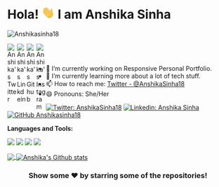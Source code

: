 # Hola! <img src="https://raw.githubusercontent.com/ABSphreak/ABSphreak/master/gifs/Hi.gif" width="30px"> I am Anshika Sinha

<p align="left"> <img src="https://komarev.com/ghpvc/?username=Anshikasinha18&label=Views&color=blue&style=plastic" alt="Anshikasinha18" /> </p>

<a href="https://twitter.com/AnshikaSinha18">
  <img align="left" alt="Anshika's Twitter" width="22px" src="https://assets.stickpng.com/thumbs/580b57fcd9996e24bc43c53e.png" />
</a>
<a href="https://www.linkedin.com/in/anshika-sinha-7b6260209/">
  <img align="left" alt="Anshika's Linkdein" width="22px" src="https://image.flaticon.com/icons/png/512/174/174857.png" />
</a>
<a href="https://github.com/Anshikasinha18">
  <img align="left" alt="Anshika's Github" width="22px" src="https://cdn.jsdelivr.net/npm/simple-icons@v3/icons/github.svg" />
</a>
<a href="https://instagram.com/anshiika_sinha/">
  <img align="left" alt="Anshika's Instagram" width="22px" src="https://assets.stickpng.com/images/580b57fcd9996e24bc43c521.png" />
</a>



<br/>
<br/>



- 🔭 I’m currently working on Responsive Personal Portfolio.
- 🌱 I’m currently learning more about a lot of tech stuff.
- 📫 How to reach me: [Twitter - @AnshikaSinha18](https://twitter.com/AnshikaSinha18)
- 😄 Pronouns: She/Her

[![Twitter: AnshikaSinha18](https://img.shields.io/twitter/follow/AnshikaSinha18?style=social)](https://twitter.com/AnshikaSinha18)
[![Linkedin: Anshika Sinha](https://img.shields.io/badge/-AnshikaSinha18-blue?style=flat-square&logo=Linkedin&logoColor=white&link=https://www.linkedin.com/in/anshika-sinha-7b6260209/)](https://www.linkedin.com/in/anshika-sinha-7b6260209/)
[![GitHub Anshikasinha18](https://img.shields.io/github/followers/Anshiksinha18?label=follow&style=social)](https://github.com/Anshikasinha18)


**Languages and Tools:**  


<code><img height="20" src="https://upload.wikimedia.org/wikipedia/commons/thumb/6/61/HTML5_logo_and_wordmark.svg/1200px-HTML5_logo_and_wordmark.svg.png"></code>
<code><img height="20" src="https://upload.wikimedia.org/wikipedia/commons/thumb/d/d5/CSS3_logo_and_wordmark.svg/1200px-CSS3_logo_and_wordmark.svg.png"></code>
<code><img height="20" src="https://upload.wikimedia.org/wikipedia/commons/6/6a/JavaScript-logo.png"></code>
<code><img height="20" src="https://miro.medium.com/max/256/0*zNcjWYiZcJgreZAs.png"></code>




<a href="https://github.com/Anshikasinha18">
  <img align="center" src="https://github-readme-stats.vercel.app/api/top-langs/?username=Anshikasinha18&theme=light&hide_langs_below=1" />
</a>
<a href="https://github.com/Anshikasinha18">
 <img align="center" src="https://github-readme-stats.vercel.app/api?username=Anshikasinha18&show_icons=true&theme=light&line_height=27" alt="Anshika's Github stats"/>
</a>


<div align="center">

### Show some ❤️ by starring some of the repositories!

</div>

